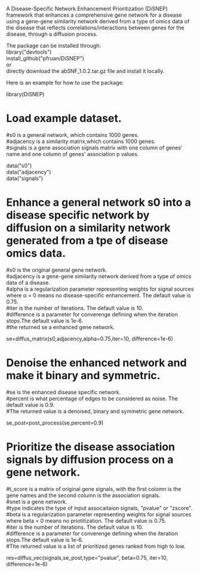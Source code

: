 A Disease-Specific Network Enhancement Prioritization (DiSNEP) framework that enhances a comprehensive gene network for a disease using a gene-gene similarity network derived from a type of omics data of the disease that reflects correlations/interactions between genes for the disease, through a diffusion process.  
  
The package can be installed through:  
library("devtools")  
install_github("pfruan/DiSNEP")    
or    
directly download the abSNF_1.0.2.tar.gz file and install it locally.  
  
Here is an example for how to use the package:  
  
library(DiSNEP)   
  
# Load example dataset. 
  
#s0 is a general network, which contains 1000 genes.  
#adjacency is a similarity matrix,which contains 1000 genes.  
#signals is a gene association signals matrix with one column of genes' name and one column of genes' association p values.
  
data("s0")  
data("adjacency")  
data("signals")  
  
# Enhance a general network s0 into a disease specific network by diffusion on a similarity network generated from a tpe of disease omics data.    
  
#s0 is the original general gene network.  
#adjacency	is a gene-gene similarity network derived from a type of omics data of a disease.  
#alpha is a regularization parameter representing weights for signal sources where α = 0 means no disease-specific enhancement. The default value is 0.75.   
#iter is the number of iterations. The default value is 10.  
#difference	is a parameter for converenge defining when the iteration stops.The default value is 1e-6.  
#the returned se a enhanced gene network.  
  
se=diffus_matrix(s0,adjacency,alpha=0.75,iter=10, difference=1e-6)  
  
# Denoise the enhanced network and make it binary and symmetric.      
  
#se is the enhanced disease specific network.  
#percent is what percentage of edges to be considered as noise. The default value is 0.9.  
#The returned value is a denoised, binary and symmetric gene network.  
  
se_post=post_process(se,percent=0.9)  
  
# Prioritize the disease association signals by diffusion process on a gene network.   
  
#t_score is a matrix of original gene signals, with the first colomn is the gene names and the second column is the association signals.  
#snet is a gene network.  
#type indicates the type of input assocaitaion signals, "pvalue" or "zscore". 
#beta is a regularization parameter representing weights for signal sources where beta = 0 means no priotitization. The default value is 0.75.   
#iter is the number of iterations. The default value is 10.    
#difference	is a parameter for converenge defining when the iteration stops.The default value is 1e-6.    
#The returned value is a list of prioritized genes ranked from high to low.  
  
res=diffus_vec(signals,se_post,type="pvalue", beta=0.75, iter=10, difference=1e-6)  
